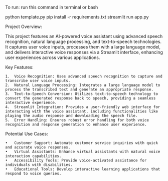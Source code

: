 To run:
run this command in terminal or bash

python template.py
pip install -r requirements.txt
streamlit run app.py


Project Overview:

This project features an AI-powered voice assistant using advanced speech recognition, natural language processing, and text-to-speech technologies. It captures user voice inputs, processes them with a large language model, and delivers interactive voice responses via a Streamlit interface, enhancing user experiences across various applications.

Key Features:

	1.	Voice Recognition: Uses advanced speech recognition to capture and transcribe user voice inputs.
	2.	Natural Language Processing: Integrates a large language model to process the transcribed text and generate an appropriate response.
	3.	Text-to-Speech Conversion: Utilizes text-to-speech technology to convert the generated response back to speech, providing a seamless interactive experience.
	4.	Streamlit Integration: Provides a user-friendly web interface for interacting with the voice assistant, including functionalities like playing the audio response and downloading the speech file.
	5.	Error Handling: Ensures robust error handling for both voice recognition and response generation to enhance user experience.

Potential Use Cases:

	•	Customer Support: Automate customer service inquiries with quick and accurate voice responses.
	•	Virtual Assistants: Enhance virtual assistants with natural voice interaction capabilities.
	•	Accessibility Tools: Provide voice-activated assistance for individuals with disabilities.
	•	Educational Tools: Develop interactive learning applications that respond to voice queries.
